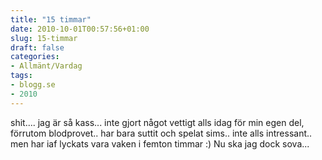 ```yaml
---
title: "15 timmar"
date: 2010-10-01T00:57:56+01:00
slug: 15-timmar
draft: false
categories:
- Allmänt/Vardag
tags:
- blogg.se
- 2010
---
```

shit.... jag är så kass... inte gjort något vettigt alls idag för min egen del, förrutom blodprovet.. har bara suttit och spelat sims.. inte alls intressant.. men har iaf lyckats vara vaken i femton timmar :) Nu ska jag dock sova...